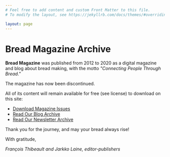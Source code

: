 ```yaml
---
# Feel free to add content and custom Front Matter to this file.
# To modify the layout, see https://jekyllrb.com/docs/themes/#overriding-theme-defaults

layout: page
---
```


# Bread Magazine Archive

**Bread Magazine** was published from 2012 to 2020 as a digital magazine and blog about bread making,
with the motto _"Connecting People Through Bread."_

The magazine has now been discontinued.

All of its content will remain available for free (see license) to download on this site:

-   [Download Magazine Issues](issues)
-   [Read Our Blog Archive](articles)
-   [Read Our Newsletter Archive](newsletter-archive)

Thank you for the journey, and may your bread always rise!

With gratitude,

_François Thibeault and Jarkko Laine, editor-publishers_
